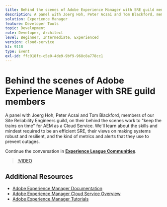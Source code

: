 ```yaml
---
title: Behind the scenes of Adobe Experience Manager with SRE guild members
description: A panel with Joerg Hoh, Peter Acsai and Tom Blackford, members of our Site Reliability Engineers guild, on their behind the scenes work to "keep the trains on time" for AEM as a Cloud Service. We'll learn about the skills and mindest required to be an efficient SRE, their views on making systems robust and resilient, and the kind of metrics and alerts that they use to prevent outages.
solution: Experience Manager
feature: Developer Tools
topic: Development
role: Developer, Architect
level: Beginner, Intermediate, Experienced
version: cloud-service
kt: 9118
type: Event
exl-id: ffc018fc-c5e0-4de9-9bf9-968c8a778cc1
---
```

# Behind the scenes of Adobe Experience Manager with SRE guild members

A panel with Joerg Hoh, Peter Acsai and Tom Blackford, members of our Site Reliability Engineers guild, on their behind the scenes work to "keep the trains on time" for AEM as a Cloud Service. We'll learn about the skills and mindest required to be an efficient SRE, their views on making systems robust and resilient, and the kind of metrics and alerts that they use to prevent outages.

Continue the conversation in **[Experience League Communities](https://adobe.ly/2WoCVOU)**.

>[!VIDEO](https://video.tv.adobe.com/v/337527/?quality=12&learn=on&hidetitle=true)

## Additional Resources

- [Adobe Experience Manager Documentation](https://experienceleague.adobe.com/docs/experience-manager-cloud-service.html)
- [Adobe Experience Manager Cloud Service Overview](https://experienceleague.adobe.com/docs/experience-manager-cloud-service/overview/home.html)
- [Adobe Experience Manager Tutorials](https://experienceleague.adobe.com/docs/experience-manager-tutorials.html)
